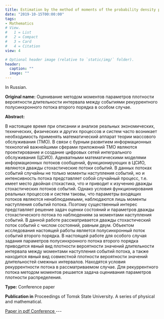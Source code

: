 ```yaml
---
title: Estimation by the method of moments of the probability density parameters of the duration of the interval between events of a recurrent semi-synchronous event flow of the second order in a special case
date: "2019-10-15T00:00:00"
tags:
- Mathematics
# View.
#   1 = List
#   2 = Compact
#   3 = Card
#   4 = Citation
view: 4

# Optional header image (relative to `static/img/` folder).
header:
  caption: ""
  image: ""
---
```

In Russian.

**Original name:** Оценивание методом моментов параметров плотности вероятности длительности интервала между событиями рекуррентного полусинхронного потока второго порядка в особом случаe.

**Abstract:**

В настоящее время при описании и анализе реальных экономических, технических, физических и других процессов и систем часто возникает необходимость применять математический аппарат теории массового обслуживания (ТМО). В связи с бурным развитием информационных технологий важнейшими сферами приложений ТМО являются проектирование и создание цифровых сетей интегрального обслуживания (ЦСИО). Адекватными математическими моделями информационных потоков сообщений, функционирующих в ЦСИО, являются  дважды стохастические потоки событий. В данных потоках событий случайны не только моменты наступления событий, но и интенсивность потока представляет собой случайный процесс, т.е. имеет место двойная стохастика, что и приводит к изучению дважды стохастических потоков событий.
Однако условия функционирования реальных процессов и систем таковы, что параметры входящих потоков являются ненаблюдаемыми, наблюдаются лишь моменты наступления событий потока. Поэтому существенный интерес представляет решение задач оценки состояний и параметров дважды стохастического потока по наблюдениям за моментами наступления событий.
В данной работе рассматривается дважды стохастический поток событий с числом состояний, равным двум. Объектом исследования настоящей работы является полусинхронный поток событий второго порядка. В настоящей работе для особого случая задания параметров полусинхронного потока второго порядка приводится явный вид плотности вероятности значений длительности интервала между моментами наступления событий потока, а также находится явный вид совместной плотности вероятности значений длительностей смежных интервалов. Находятся условия рекуррентности потока в рассматриваемом случае. Для рекуррентного потока методом моментов решается задача оценивания параметров плотности распределения.


**Type:** Conference paper

**Publication in** Proceedings of Tomsk State University. A series of physical and mathematical.

<a href="http://vital.lib.tsu.ru/vital/access/manager/Repository/vtls:000668711">
  Paper in pdf
</a>

<a href="http://csi.tsu.ru/en/node/350/">
  Conference
</a>
---
